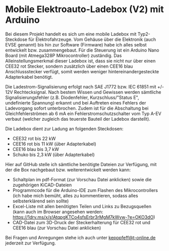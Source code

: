 # Mobile Elektroauto-Ladebox (V2) mit Arduino

Bei diesem Projekt handelt es sich um eine mobile Ladebox mit Typ2-Steckdose für Elektrofahrzeuge. Vom Gehäuse über die Elektronik (auch EVSE genannt) bis hin zur Software (Firmware) habe ich alles selbst entwickelt bzw. zusammengebaut. Für die Steuerung ist ein Arduino Nano Board (mit Atmega328P Mikrocontroller) zuständig. Das Alleinstellungsmerkmal dieser Ladebox ist, dass sie nicht nur über einen CEE32 rot Stecker, sondern zusätzlich über einen CEE16 blau Anschlussstecker verfügt, somit werden weniger hintereinandergesteckte Adapterkabel benötigt.

Die Ladestrom-Signalisierung erfolgt nach SAE J1772 bzw. IEC 61851 mit +/- 12V Rechtecksignal. Nach bestem Wissen und Gewissen werden sämtliche Signalisierungsfehler (z.B. Diodenfehler, Kurzschluss/"Status E", undefinierte Spannung) erkannt und bei Auftreten eines Fehlers der Ladevorgang sofort unterbrochen. Zudem ist für die Abschaltung bei Gleichfehlerströmen ab 6 mA ein Fehlerstromschutzschalter vom Typ A-EV verbaut (welcher zugleich das teuerste Bauteil der Ladebox darstellt).

Die Ladebox dient zur Ladung an folgenden Steckdosen:
- CEE32 rot bis 22 kW
- CEE16 rot bis 11 kW (über Adapterkabel)
- CEE16 blau bis 3,7 kW
- Schuko bis 2,3 kW (über Adapterkabel)

Hier auf GitHub stelle ich sämtliche benötigte Dateien zur Verfügung, mit der die Box nachgebaut bzw. weiterentwickelt werden kann:
- Schaltplan im pdf-Format (zur Vorschau Datei anklicken) sowie die zugehörigen KiCAD-Dateien
- Programmcode für die Arduino-IDE zum Flashen des Mikrocontrollers (ich habe mich bemüht, alles zu kommentieren, sodass alles selbsterklärend sein sollte)
- Excel-Liste mit allen benötigten Teilen und Links zu Bezugsquellen (kann auch im Browser angesehen werden: https://1drv.ms/x/s!AtqpgKTCo4sfsErbr3rMgM7kWvw-?e=OKO3dO)
- CAD-Datei zum 3D-Druck der Steckerhalterung für CEE32 rot und CEE16 blau (zur Vorschau Datei anklicken)

Bei Fragen und Anregungen stehe ich auch unter kepppfeff@t-online.de jederzeit zur Verfügung.
